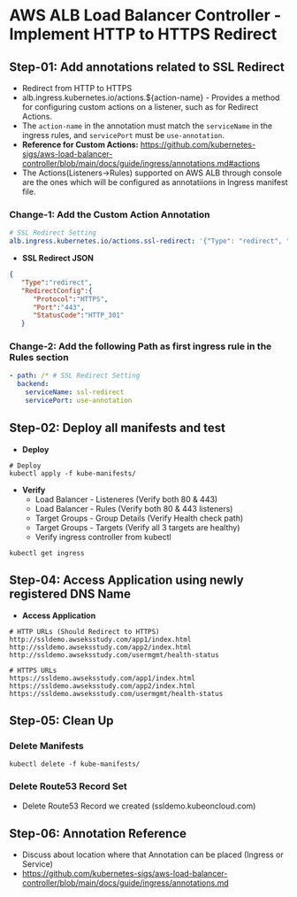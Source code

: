 # AWS ALB Load Balancer Controller - Implement HTTP to HTTPS Redirect

## Step-01: Add annotations related to SSL Redirect

- Redirect from HTTP to HTTPS
- alb.ingress.kubernetes.io/actions.${action-name} - Provides a method for configuring custom actions on a listener, such as for Redirect Actions.
- The `action-name` in the annotation must match the `serviceName` in the ingress rules, and `servicePort` must be `use-annotation`.
- **Reference for Custom Actions:** https://github.com/kubernetes-sigs/aws-load-balancer-controller/blob/main/docs/guide/ingress/annotations.md#actions
- The Actions(Listeners->Rules) supported on AWS ALB through console are the ones which will be configured as annotatiions in Ingress manifest file.

### Change-1: Add the Custom Action Annotation

```yml
# SSL Redirect Setting
alb.ingress.kubernetes.io/actions.ssl-redirect: '{"Type": "redirect", "RedirectConfig": { "Protocol": "HTTPS", "Port": "443", "StatusCode": "HTTP_301"}}'
```

- **SSL Redirect JSON**

```json
{
   "Type":"redirect",
   "RedirectConfig":{
      "Protocol":"HTTPS",
      "Port":"443",
      "StatusCode":"HTTP_301"
   }
```

### Change-2: Add the following Path as first ingress rule in the Rules section

```yml
- path: /* # SSL Redirect Setting
  backend:
    serviceName: ssl-redirect
    servicePort: use-annotation
```

## Step-02: Deploy all manifests and test

- **Deploy**

```
# Deploy
kubectl apply -f kube-manifests/
```

- **Verify**
  - Load Balancer - Listeneres (Verify both 80 & 443)
  - Load Balancer - Rules (Verify both 80 & 443 listeners)
  - Target Groups - Group Details (Verify Health check path)
  - Target Groups - Targets (Verify all 3 targets are healthy)
  - Verify ingress controller from kubectl

```
kubectl get ingress
```

## Step-04: Access Application using newly registered DNS Name

- **Access Application**

```
# HTTP URLs (Should Redirect to HTTPS)
http://ssldemo.awseksstudy.com/app1/index.html
http://ssldemo.awseksstudy.com/app2/index.html
http://ssldemo.awseksstudy.com/usermgmt/health-status

# HTTPS URLs
https://ssldemo.awseksstudy.com/app1/index.html
https://ssldemo.awseksstudy.com/app2/index.html
https://ssldemo.awseksstudy.com/usermgmt/health-status
```

## Step-05: Clean Up

### Delete Manifests

```
kubectl delete -f kube-manifests/
```

### Delete Route53 Record Set

- Delete Route53 Record we created (ssldemo.kubeoncloud.com)

## Step-06: Annotation Reference

- Discuss about location where that Annotation can be placed (Ingress or Service)
- https://github.com/kubernetes-sigs/aws-load-balancer-controller/blob/main/docs/guide/ingress/annotations.md
